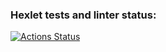 ### Hexlet tests and linter status:
[![Actions Status](https://github.com/GiantCherry/docker-project-74/actions/workflows/hexlet-check.yml/badge.svg)](https://github.com/GiantCherry/docker-project-74/actions)